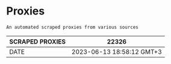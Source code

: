 # Proxies
    An automated scraped proxies from various sources

| SCRAPED PROXIES | 22326            |
|-----------------|---------------------------|
| DATE            | 2023-06-13 18:58:12 GMT+3          |